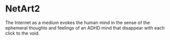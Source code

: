 # NetArt2
 The Internet as a medium evokes the human mind in the sense of the ephemeral thoughts and feelings of an ADHD mind that disappear with each click to the void.
